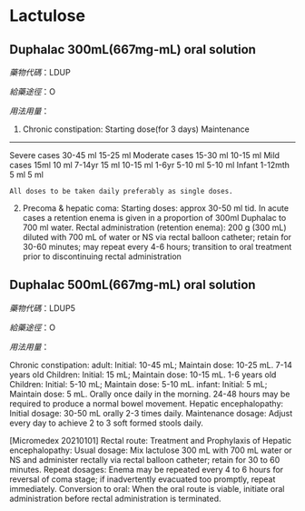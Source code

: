 # Lactulose

## Duphalac 300mL(667mg-mL) oral solution

*藥物代碼*：LDUP

*給藥途徑*：O

*用法用量*：

1. Chronic constipation:
               Starting dose(for 3 days) Maintenance
--------------------  ----------------------------------  ---------------------
Severe cases 30-45 ml                              15-25 ml
Moderate cases 15-30 ml                              10-15 ml
Mild cases 15ml                              10 ml
7-14yr                15 ml                              10-15 ml
1-6yr                5-10 ml                               5-10 ml
Infant 1-12mth  5 ml                               5 ml

    All doses to be taken daily preferably as single doses.
2. Precoma & hepatic coma: Starting doses: approx 30-50 ml tid. 
In acute cases a retention enema is given in a proportion of 300ml Duphalac to 700 ml water.
Rectal administration (retention enema): 200 g (300 mL) diluted with 700 mL of water or NS via rectal balloon catheter; retain for 30-60 minutes; may repeat every 4-6 hours; transition to oral treatment prior to discontinuing rectal administration

## Duphalac 500mL(667mg-mL) oral solution

*藥物代碼*：LDUP5

*給藥途徑*：O

*用法用量*：

Chronic constipation: adult: Initial: 10-45 mL; Maintain dose: 10-25 mL. 7-14 years old Children: Initial: 15 mL; Maintain dose: 10-15 mL. 1-6 years old Children: Initial: 5-10 mL; Maintain dose: 5-10 mL. infant: Initial: 5 mL; Maintain dose: 5 mL. Orally once daily in the morning. 24-48 hours may be required to produce a normal bowel movement.
Hepatic encephalopathy: Initial dosage: 30-50 mL orally 2-3 times daily. Maintenance dosage: Adjust every day to achieve 2 to 3 soft formed stools daily.

[Micromedex 20210101] Rectal route: Treatment and Prophylaxis of Hepatic encephalopathy: Usual dosage: Mix lactulose 300 mL with 700 mL water or NS and administer rectally via rectal balloon catheter; retain for 30 to 60 minutes. Repeat dosages: Enema may be repeated every 4 to 6 hours for reversal of coma stage; if inadvertently evacuated too promptly, repeat immediately. Conversion to oral: When the oral route is viable, initiate oral administration before rectal administration is terminated.

